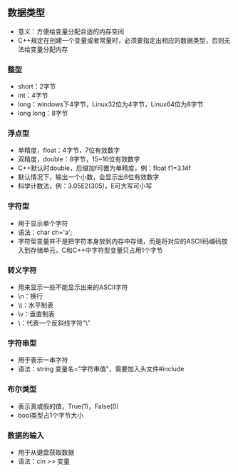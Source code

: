 ## 数据类型
- 意义：方便给变量分配合适的内存空间
- C++规定在创建一个变量或者常量时，必须要指定出相应的数据类型，否则无法给变量分配内存

### 整型
- short：2字节
- int：4字节
- long：windows下4字节，Linux32位为4字节，Linux64位为8字节
- long long：8字节

### 浮点型
- 单精度，float：4字节，7位有效数字
- 双精度，double：8字节，15~16位有效数字
- C++默认时double，后缀加f可置为单精度，例：float f1=3.14f
- 默认情况下，输出一个小数，会显示出6位有效数字
- 科学计数法，例：3.05E2(305)，E可大写可小写

### 字符型
- 用于显示单个字符
- 语法：char ch='a';
- 字符型变量并不是把字符本身放到内存中存储，而是将对应的ASCII码编码放入到存储单元，C和C++中字符型变量只占用1个字节

### 转义字符
- 用来显示一些不能显示出来的ASCII字符
- \n：换行
- \t：水平制表
- \v：垂直制表
- \\：代表一个反斜线字符“\”

### 字符串型
- 用于表示一串字符
- 语法：string 变量名="字符串值"，需要加入头文件#include <string>

### 布尔类型
- 表示真或假的值，True(1)，False(0)
- bool类型占1个字节大小

### 数据的输入
- 用于从键盘获取数据
- 语法：cin >> 变量
